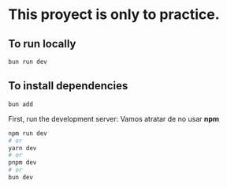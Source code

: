 # This proyect is only to practice. 

## To run locally 
`bun run dev`

## To install dependencies
`bun add`

First, run the development server:
Vamos atratar de no usar **npm**

```zsh
npm run dev
# or
yarn dev
# or
pnpm dev
# or
bun dev
```